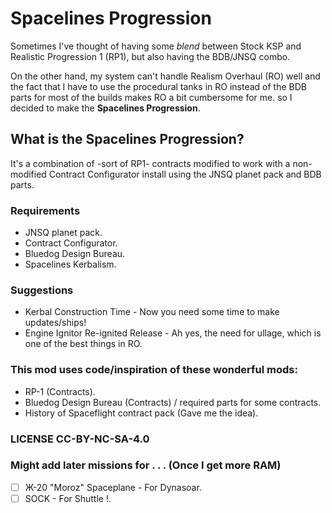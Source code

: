 # Spacelines Progression
Sometimes I've thought of having some *blend* between Stock KSP and Realistic Progression 1 (RP1), but also having the BDB/JNSQ combo. 

On the other hand, my system can't handle Realism Overhaul (RO) well and the fact that I have to use the procedural tanks in RO instead of the BDB parts for most of the builds makes RO a bit cumbersome for me. so I decided to make the **Spacelines Progression**.

## What is the Spacelines Progression?
It's a combination of -sort of RP1- contracts modified to work with a non-modified Contract Configurator install using the JNSQ planet pack and BDB parts.
  
### Requirements
- JNSQ planet pack.
- Contract Configurator.
- Bluedog Design Bureau.
- Spacelines Kerbalism.

### Suggestions 
- Kerbal Construction Time - Now you need some time to make updates/ships!
- Engine Ignitor Re-ignited Release - Ah yes, the need for ullage, which is one of the best things in RO.

### This mod uses code/inspiration of these wonderful mods:
* RP-1 (Contracts).
* Bluedog Design Bureau (Contracts) / required parts for some contracts.
* History of Spaceflight contract pack (Gave me the idea).

### LICENSE CC-BY-NC-SA-4.0

### Might add later missions for . . . (Once I get more RAM)
- [ ] Ж-20 "Moroz" Spaceplane - For Dynasoar.
- [ ] SOCK - For Shuttle !.
